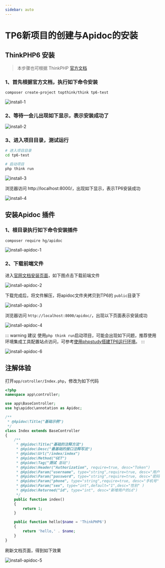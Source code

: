 ```yaml
---
sidebar: auto
---
```


# TP6新项目的创建与Apidoc的安装


## ThinkPHP6 安装
> 本步骤也可根据 ThinkPHP [官方文档](https://www.kancloud.cn/manual/thinkphp6_0/1037481)
### 1、首先根据官方文档，执行如下命令安装

```sh
composer create-project topthink/think tp6-test
```
![install-1](/thinkphp-apidoc/images/course/install-1.png "install-1")

### 2、等待一会儿出现如下显示，表示安装成功了

![install-2](/thinkphp-apidoc/images/course/install-2.png "install-2")

### 3、进入项目目录，测试运行

```sh
# 进入项目目录
cd tp6-test

# 启动项目
php think run
```
![install-3](/thinkphp-apidoc/images/course/install-3.png "install-3")

浏览器访问 http://localhost:8000/，出现如下显示，表示TP6安装成功

![install-4](/thinkphp-apidoc/images/course/install-4.png "install-4")


## 安装Apidoc 插件

### 1、根目录执行如下命令安装插件
```sh
composer require hg/apidoc
```

![install-apidoc-1](/thinkphp-apidoc/images/course/install-apidoc-1.png "install-apidoc-1")

### 2、下载前端文件

进入[官网文档安装页面](/guide/install/#添加前端页面)，如下图点击下载前端文件

![install-apidoc-2](/thinkphp-apidoc/images/course/install-apidoc-2.png "install-apidoc-2")

下载完成后，将文件解压，将apidoc文件夹拷贝到TP6的 `public`目录下

![install-apidoc-3](/thinkphp-apidoc/images/course/install-apidoc-3.png "install-apidoc-3")

浏览器访问 `http://localhost:8000/apidoc/`，出现以下页面表示安装成功

![install-apidoc-4](/thinkphp-apidoc/images/course/install-apidoc-4.png "install-apidoc-4")

::: warning 建议
使用`php think run`启动项目，可能会出现如下问题，推荐使用环境集成工具配置站点访问，可参考[使用phpstudy搭建TP6运行环境](./phpStudyInstall.md)。
:::

![install-apidoc-6](/thinkphp-apidoc/images/course/install-apidoc-6.png "install-apidoc-6")

## 注解体验

打开`app/cotroller/Index.php`，修改为如下代码

```php
<?php
namespace app\controller;

use app\BaseController;
use hg\apidoc\annotation as Apidoc;

/**
 * @Apidoc\Title("基础示例")
 */
class Index extends BaseController
{
    /**
     * @Apidoc\Title("基础的注释方法")
     * @Apidoc\Desc("最基础的接口注释写法")
     * @Apidoc\Url("/index/index")
     * @Apidoc\Method("GET")
     * @Apidoc\Tag("测试 基础")
     * @Apidoc\Header("Authorization", require=true, desc="Token")
     * @Apidoc\Param("username", type="string",require=true, desc="用户名" )
     * @Apidoc\Param("password", type="string",require=true, desc="密码" )
     * @Apidoc\Param("phone", type="string",require=true, desc="手机号" )
     * @Apidoc\Param("sex", type="int",default="1",desc="性别" )
     * @Apidoc\Returned("id", type="int", desc="新增用户的id")
     */
    public function index()
    {
        return 1;
    }

    public function hello($name = 'ThinkPHP6')
    {
        return 'hello,' . $name;
    }
}
```

刷新文档页面，得到如下效果

![install-apidoc-5](/thinkphp-apidoc/images/course/install-apidoc-5.png "install-apidoc-5")






